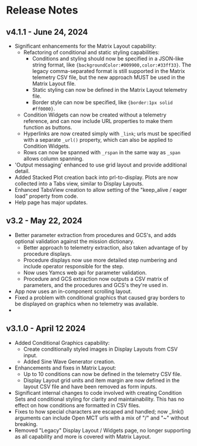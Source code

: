 # Release Notes

## v4.1.1 - June 24, 2024

- Significant enhancements for the Matrix Layout capability:
    - Refactoring of conditional and static styling capabilities:
        - Conditions and styling should now be specified in a JSON-like string format,
          like `{backgroundColor:#009900,color:#33ff33}`. The legacy comma-separated format is still supported in the
          Matrix telemetry CSV file, but the new approach MUST be used in the Matrix Layout file.
        - Static styling can now be defined in the Matrix Layout telemetry file.
        - Border style can now be specified, like `{border:1px solid #ff0000}`.
    - Condition Widgets can now be created without a telemetry reference, and can now include URL properties to make
      them function as buttons.
    - Hyperlinks are now created simply with `_link`; urls must be specified with a separate `_url()` property, which
      can also be applied to Condition Widgets.
    - Rows can now be spanned with `_rspan` in the same way as `_span` allows column spanning.
- 'Output messaging' enhanced to use grid layout and provide additional detail.
- Added Stacked Plot creation back into prl-to-display. Plots are now collected into a Tabs view, similar to Display
  Layouts.
- Enhanced TabsView creation to allow setting of the "keep_alive / eager load" property from code.
- Help page has major updates.

## v3.2 - May 22, 2024

- Better parameter extraction from procedures and GCS's, and adds optional validation against the mission dictionary.
    - Better approach to telemetry extraction, also taken advantage of by procedure displays.
    - Procedure displays now use more detailed step numbering and include operator responsible for the step.
    - Now uses Yamcs web api for parameter validation.
    - Procedure and GCS extraction now outputs a CSV matrix of parameters, and the procedures and GCS's they're used in.
- App now uses an in-component scrolling layout.
- Fixed a problem with conditional graphics that caused gray borders to be displayed on graphics when no telemetry was
  available.
-

## v3.1.0 - April 12 2024

- Added Conditional Graphics capability:
    - Create conditionally styled images in Display Layouts from CSV input.
    - Added Sine Wave Generator creation.
- Enhancements and fixes in Matrix Layout:
    - Up to 10 conditions can now be defined in the telemetry CSV file.
    - Display Layout grid units and item margin are now defined in the layout CSV file and have been removed as form
      inputs.
- Significant internal changes to code involved with creating Condition Sets and conditional styling for clarity and
  maintainability. This has no effect on how conditions are formatted in CSV files.
- Fixes to how special characters are escaped and handled; now _link()  arguments can include Open MCT urls with a mix
  of "/" and "~" without breaking.
- Removed "Legacy" Display Layout / Widgets page, no longer supporting as all capability and more is covered with Matrix
  Layout.
